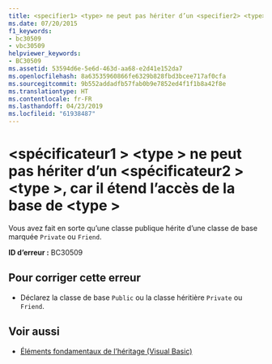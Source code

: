 ```yaml
---
title: <specifier1> <type> ne peut pas hériter d’un <specifier2> <type> , car il étend l’accès de la base <type>
ms.date: 07/20/2015
f1_keywords:
- bc30509
- vbc30509
helpviewer_keywords:
- BC30509
ms.assetid: 53594d6e-5e6d-463d-aa68-e2d41e152da7
ms.openlocfilehash: 8a63535960866fe6329b828fbd3bcee717af0cfa
ms.sourcegitcommit: 9b552addadfb57fab0b9e7852ed4f1f1b8a42f8e
ms.translationtype: HT
ms.contentlocale: fr-FR
ms.lasthandoff: 04/23/2019
ms.locfileid: "61938487"
---
```

# <a name="specifier1-type-cannot-inherit-from-a-specifier2-type-because-it-expands-the-access-of-the-base-type"></a>\<spécificateur1 > \<type > ne peut pas hériter d’un \<spécificateur2 > \<type >, car il étend l’accès de la base de \<type >
Vous avez fait en sorte qu’une classe publique hérite d’une classe de base marquée `Private` ou `Friend`.  
  
 **ID d’erreur :** BC30509  
  
## <a name="to-correct-this-error"></a>Pour corriger cette erreur  
  
- Déclarez la classe de base `Public` ou la classe héritière `Private` ou `Friend`.  
  
## <a name="see-also"></a>Voir aussi

- [Éléments fondamentaux de l’héritage (Visual Basic)](~/docs/visual-basic/programming-guide/language-features/objects-and-classes/inheritance-basics.md)
